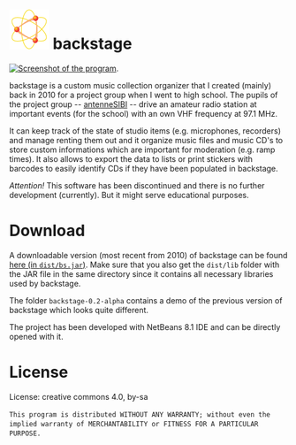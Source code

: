 # ![backstage program icon](/icon.png?raw=true "backstage program icon") backstage

[![Screenshot of the program](/screenshot_small.png?raw=true "Screenshot of the main application window")](/screenshot.png?raw=true).

backstage is a custom music collection organizer that I created (mainly) back in 2010 for a project group when I went to high school. The pupils of the project group -- [antenneSIBI](http://www.sibi-honnef.de/index.php/antennesibi.html) -- drive an amateur radio station at important events (for the school) with an own VHF frequency at 97.1 MHz. 

It can keep track of the state of studio items (e.g. microphones, recorders) and manage renting them out and it organize music files and music CD's to store custom informations which are important for moderation (e.g. ramp times). It also allows to export the data to lists or print stickers with barcodes to easily identify CDs if they have been populated in backstage.

*Attention!* This software has been discontinued and there is no further development (currently). But it might serve educational purposes.

# Download

A downloadable version (most recent from 2010) of backstage can be found [here (in `dist/bs.jar`)](/dist/bs.jar?raw=true). Make sure that you also get the `dist/lib` folder with the JAR file in the same directory since it contains all necessary libraries used by backstage.

The folder `backstage-0.2-alpha` contains a demo of the previous version of backstage which looks quite different.

The project has been developed with NetBeans 8.1 IDE and can be directly opened with it.

# License

License: creative commons 4.0, by-sa

`This program is distributed WITHOUT ANY WARRANTY; without even the implied warranty of MERCHANTABILITY or FITNESS FOR A PARTICULAR PURPOSE.`